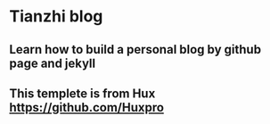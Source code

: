 # Tianzhi blog

## Learn how to build a personal blog by github page and jekyll

## This templete is from Hux https://github.com/Huxpro 
